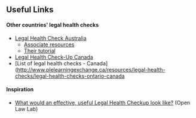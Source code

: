 ## Useful Links

#### Other countries' legal health checks

* [Legal Health Check Australia](http://legalhealthcheck.org.au/legalhealthcheck/LHC-Basic.php)
  * [Associate resources](http://legalhealthcheck.org.au/legalhealthcheck/resources.html)
  * [Their tutorial](http://legalhealthcheck.org.au/legalhealthcheck/lhc-tutorial.html)
* [Legal Health Check-Up Canada](https://www.legalhealthcheckup.ca/en/)
* [List of legal health checks - Canada](http://www.plelearningexchange.ca/resources/legal-health-checks/legal-health-checks-ontario-canada

#### Inspiration

* [What would an effective, useful Legal Health Checkup look like?](http://www.openlawlab.com/2016/06/30/what-would-an-effective-useful-legal-health-checkup-look-like/) (Open Law Lab)
